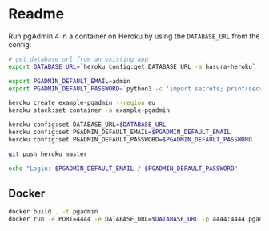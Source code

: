 # Readme

Run pgAdmin 4 in a container on Heroku by using the `DATABASE_URL` from the config:

```bash
# get database url from an existing app
export DATABASE_URL=`heroku config:get DATABASE_URL -a hasura-heroku`

export PGADMIN_DEFAULT_EMAIL=admin
export PGADMIN_DEFAULT_PASSWORD=`python3 -c 'import secrets; print(secrets.token_urlsafe(16))'`

heroku create example-pgadmin --region eu
heroku stack:set container -a example-pgadmin

heroku config:set DATABASE_URL=$DATABASE_URL
heroku config:set PGADMIN_DEFAULT_EMAIL=$PGADMIN_DEFAULT_EMAIL
heroku config:set PGADMIN_DEFAULT_PASSWORD=$PGADMIN_DEFAULT_PASSWORD

git push heroku master

echo "Login: $PGADMIN_DEFAULT_EMAIL / $PGADMIN_DEFAULT_PASSWORD"
```

## Docker

```bash
docker build . -t pgadmin
docker run -e PORT=4444 -e DATABASE_URL=$DATABASE_URL -p 4444:4444 pgadmin
```
